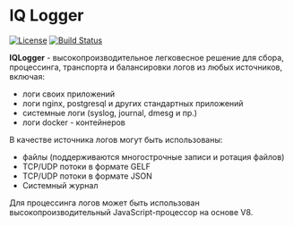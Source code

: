 IQ Logger
=======================

[![License](https://img.shields.io/badge/License-Apache%202.0-blue.svg)](https://opensource.org/licenses/Apache-2.0)
[![Build Status](https://travis-ci.org/iqoption/iqlogger.svg?branch=master)](https://travis-ci.org/iqoption/iqlogger)

**IQLogger** - высокопроизводительное легковесное решение для сбора, процессинга, транспорта и балансировки логов из любых источников, включая:

 - логи своих приложений
 - логи nginx, postgresql и других стандартных приложений
 - системные логи (syslog, journal, dmesg и пр.)
 - логи docker - контейнеров

В качестве источника логов могут быть использованы:

 - файлы (поддерживаются многострочные записи и ротация файлов)
 - TCP/UDP потоки в формате GELF
 - TCP/UDP потоки в формате JSON
 - Системный журнал 

Для процессинга логов может быть использован высокопроизводительный JavaScript-процессор на основе V8.